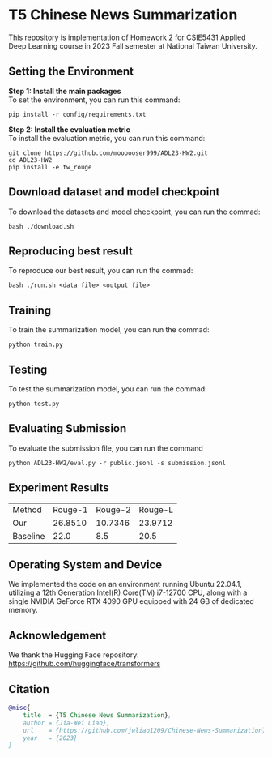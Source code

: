 # T5 Chinese News Summarization
This repository is implementation of Homework 2 for CSIE5431 Applied Deep Learning course in 2023 Fall semester at National Taiwan University.


## Setting the Environment
**Step 1: Install the main packages**  
To set the environment, you can run this command:
```
pip install -r config/requirements.txt
```

**Step 2: Install the evaluation metric**  
To install the evaluation metric, you can run this command:
```
git clone https://github.com/moooooser999/ADL23-HW2.git
cd ADL23-HW2
pip install -e tw_rouge
```


## Download dataset and model checkpoint
To download the datasets and model checkpoint, you can run the commad:
```
bash ./download.sh
```

## Reproducing best result
To reproduce our best result, you can run the commad:
```
bash ./run.sh <data file> <output file>
```


## Training
To train the summarization model, you can run the commad:
```
python train.py
```


## Testing
To test the summarization model, you can run the commad:
```
python test.py
```


## Evaluating Submission
To evaluate the submission file, you can run the command
```
python ADL23-HW2/eval.py -r public.jsonl -s submission.jsonl
```


## Experiment Results
<table>
  <tr>
    <td>Method</td>
    <td>Rouge-1</td>
    <td>Rouge-2</td>
    <td>Rouge-L</td>
  </tr>
  <tr>
    <td>Our</td>
    <td>26.8510</td>
    <td>10.7346</td>
    <td>23.9712</td>
  </tr>
  <tr>
    <td>Baseline</td>
    <td>22.0</td>
    <td>8.5</td>
    <td>20.5</td>
  </tr>
<table>


## Operating System and Device
We implemented the code on an environment running Ubuntu 22.04.1, utilizing a 12th Generation Intel(R) Core(TM) i7-12700 CPU, along with a single NVIDIA GeForce RTX 4090 GPU equipped with 24 GB of dedicated memory.


## Acknowledgement
We thank the Hugging Face repository: https://github.com/huggingface/transformers


## Citation
```bibtex
@misc{
    title  = {T5 Chinese News Summarization},
    author = {Jia-Wei Liao},
    url    = {https://github.com/jwliao1209/Chinese-News-Summarization},
    year   = {2023}
}
```
